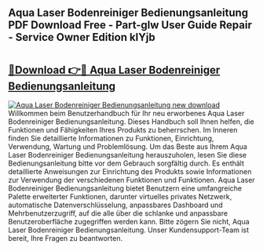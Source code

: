 ## Aqua Laser Bodenreiniger Bedienungsanleitung PDF Download Free - Part-glw User Guide Repair - Service Owner Edition kIYjb

# <h2><a href="http://df0nmv.blite.top/?on=Aqua+Laser+Bodenreiniger+Bedienungsanleitung">🔗Download 👉🔴 Aqua Laser Bodenreiniger Bedienungsanleitung</a></h2>

[![Aqua Laser Bodenreiniger Bedienungsanleitung new download](https://i.imgur.com/lujVjoI.png)](http://df0nmv.blite.top/?on=Aqua+Laser+Bodenreiniger+Bedienungsanleitung)
Willkommen beim Benutzerhandbuch für Ihr neu erworbenes Aqua Laser Bodenreiniger Bedienungsanleitung. Dieses Handbuch soll Ihnen helfen, die Funktionen und Fähigkeiten Ihres Produkts zu beherrschen. Im Inneren finden Sie detaillierte Informationen zu Funktionen, Einrichtung, Verwendung, Wartung und Problemlösung. Um das Beste aus Ihrem Aqua Laser Bodenreiniger Bedienungsanleitung herauszuholen, lesen Sie diese Bedienungsanleitung bitte vor dem Gebrauch sorgfältig durch. Es enthält detaillierte Anweisungen zur Einrichtung des Produkts sowie Informationen zur Verwendung der verschiedenen Funktionen und Funktionen. Aqua Laser Bodenreiniger Bedienungsanleitung bietet Benutzern eine umfangreiche Palette erweiterter Funktionen, darunter virtuelles privates Netzwerk, automatische Datenverschlüsselung, anpassbares Dashboard und Mehrbenutzerzugriff, auf die alle über die schlanke und anpassbare Benutzeroberfläche zugegriffen werden kann. Bitte zögern Sie nicht, Aqua Laser Bodenreiniger Bedienungsanleitung. Unser Kundensupport-Team ist bereit, Ihre Fragen zu beantworten.
